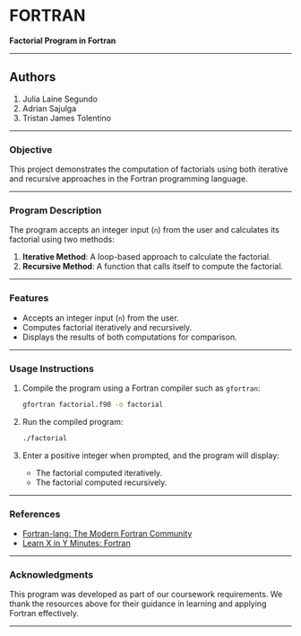 # **FORTRAN**

**Factorial Program in Fortran**

---

## **Authors**

1. Julia Laine Segundo
2. Adrian Sajulga
3. Tristan James Tolentino

---

### **Objective**

This project demonstrates the computation of factorials using both iterative and recursive approaches in the Fortran programming language.

---

### **Program Description**

The program accepts an integer input (`n`) from the user and calculates its factorial using two methods:

1. **Iterative Method**: A loop-based approach to calculate the factorial.
2. **Recursive Method**: A function that calls itself to compute the factorial.

---

### **Features**

- Accepts an integer input (`n`) from the user.
- Computes factorial iteratively and recursively.
- Displays the results of both computations for comparison.

---

### **Usage Instructions**

1. Compile the program using a Fortran compiler such as `gfortran`:

   ```bash
   gfortran factorial.f90 -o factorial
   ```

2. Run the compiled program:

   ```bash
   ./factorial
   ```

3. Enter a positive integer when prompted, and the program will display:
   - The factorial computed iteratively.
   - The factorial computed recursively.

---

### **References**

- [Fortran-lang: The Modern Fortran Community](https://fortran-lang.org/)
- [Learn X in Y Minutes: Fortran](https://learnxinyminutes.com/fortran/)

---

### **Acknowledgments**

This program was developed as part of our coursework requirements. We thank the resources above for their guidance in learning and applying Fortran effectively.

---
